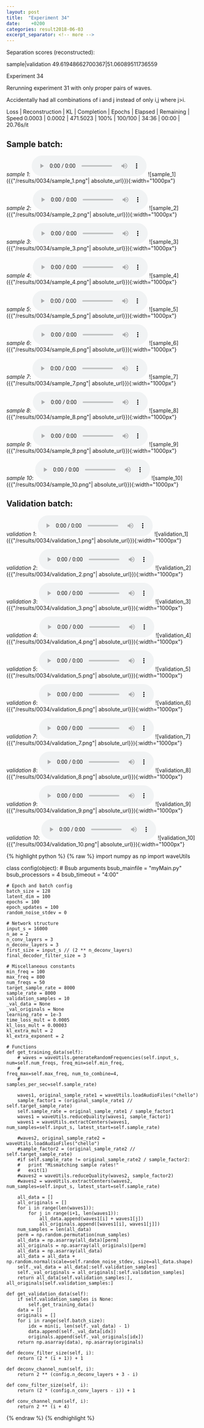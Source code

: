 ```yaml
---
layout: post
title:  "Experiment 34"
date:    +0200
categories: result2018-06-03
excerpt_separator: <!-- more -->
---
```

Separation scores (reconstructed):

sample|validation
49.61948662700367|51.06089511736559<!-- more -->

Experiment 34

Rerunning experiment 31 with only proper pairs of waves.

Accidentally had all combinations of i and j instead of only i,j where j>i.

Loss | Reconstruction | KL | Completion | Epochs | Elapsed | Remaining | Speed
0.0003 | 0.0002 | 471.5023 | 100% | 100/100 | 34:36 | 00:00 | 20.76s/it

## **Sample batch**:
_sample 1_:
<audio src="/ResultsOverview/results/0034/sample_1.wav" controls preload></audio>
![sample_1]({{"/results/0034/sample_1.png"| absolute_url}}){:width="1000px"}

_sample 2_:
<audio src="/ResultsOverview/results/0034/sample_2.wav" controls preload></audio>
![sample_2]({{"/results/0034/sample_2.png"| absolute_url}}){:width="1000px"}

_sample 3_:
<audio src="/ResultsOverview/results/0034/sample_3.wav" controls preload></audio>
![sample_3]({{"/results/0034/sample_3.png"| absolute_url}}){:width="1000px"}

_sample 4_:
<audio src="/ResultsOverview/results/0034/sample_4.wav" controls preload></audio>
![sample_4]({{"/results/0034/sample_4.png"| absolute_url}}){:width="1000px"}

_sample 5_:
<audio src="/ResultsOverview/results/0034/sample_5.wav" controls preload></audio>
![sample_5]({{"/results/0034/sample_5.png"| absolute_url}}){:width="1000px"}

_sample 6_:
<audio src="/ResultsOverview/results/0034/sample_6.wav" controls preload></audio>
![sample_6]({{"/results/0034/sample_6.png"| absolute_url}}){:width="1000px"}

_sample 7_:
<audio src="/ResultsOverview/results/0034/sample_7.wav" controls preload></audio>
![sample_7]({{"/results/0034/sample_7.png"| absolute_url}}){:width="1000px"}

_sample 8_:
<audio src="/ResultsOverview/results/0034/sample_8.wav" controls preload></audio>
![sample_8]({{"/results/0034/sample_8.png"| absolute_url}}){:width="1000px"}

_sample 9_:
<audio src="/ResultsOverview/results/0034/sample_9.wav" controls preload></audio>
![sample_9]({{"/results/0034/sample_9.png"| absolute_url}}){:width="1000px"}

_sample 10_:
<audio src="/ResultsOverview/results/0034/sample_10.wav" controls preload></audio>
![sample_10]({{"/results/0034/sample_10.png"| absolute_url}}){:width="1000px"}

## **Validation batch**:
_validation 1_:
<audio src="/ResultsOverview/results/0034/validation_1.wav" controls preload></audio>
![validation_1]({{"/results/0034/validation_1.png"| absolute_url}}){:width="1000px"}

_validation 2_:
<audio src="/ResultsOverview/results/0034/validation_2.wav" controls preload></audio>
![validation_2]({{"/results/0034/validation_2.png"| absolute_url}}){:width="1000px"}

_validation 3_:
<audio src="/ResultsOverview/results/0034/validation_3.wav" controls preload></audio>
![validation_3]({{"/results/0034/validation_3.png"| absolute_url}}){:width="1000px"}

_validation 4_:
<audio src="/ResultsOverview/results/0034/validation_4.wav" controls preload></audio>
![validation_4]({{"/results/0034/validation_4.png"| absolute_url}}){:width="1000px"}

_validation 5_:
<audio src="/ResultsOverview/results/0034/validation_5.wav" controls preload></audio>
![validation_5]({{"/results/0034/validation_5.png"| absolute_url}}){:width="1000px"}

_validation 6_:
<audio src="/ResultsOverview/results/0034/validation_6.wav" controls preload></audio>
![validation_6]({{"/results/0034/validation_6.png"| absolute_url}}){:width="1000px"}

_validation 7_:
<audio src="/ResultsOverview/results/0034/validation_7.wav" controls preload></audio>
![validation_7]({{"/results/0034/validation_7.png"| absolute_url}}){:width="1000px"}

_validation 8_:
<audio src="/ResultsOverview/results/0034/validation_8.wav" controls preload></audio>
![validation_8]({{"/results/0034/validation_8.png"| absolute_url}}){:width="1000px"}

_validation 9_:
<audio src="/ResultsOverview/results/0034/validation_9.wav" controls preload></audio>
![validation_9]({{"/results/0034/validation_9.png"| absolute_url}}){:width="1000px"}

_validation 10_:
<audio src="/ResultsOverview/results/0034/validation_10.wav" controls preload></audio>
![validation_10]({{"/results/0034/validation_10.png"| absolute_url}}){:width="1000px"}


{% highlight python %}
{% raw %}
import numpy as np
import waveUtils


class config(object):
	# Bsub arguments
	bsub_mainfile = "myMain.py"
	bsub_processors = 4
	bsub_timeout = "4:00"

	# Epoch and batch config
	batch_size = 128
	latent_dim = 100
	epochs = 100
	epoch_updates = 100
	random_noise_stdev = 0

	# Network structure
	input_s = 16000
	n_ae = 2
	n_conv_layers = 3
	n_deconv_layers = 3
	first_size = input_s // (2 ** n_deconv_layers)
	final_decoder_filter_size = 3

	# Miscellaneous constants
	min_freq = 100
	max_freq = 800
	num_freqs = 50
	target_sample_rate = 8000
	sample_rate = 8000
	validation_samples = 10
	_val_data = None
	_val_originals = None
	learning_rate = 1e-3
	time_loss_mult = 0.0005
	kl_loss_mult = 0.00003
	kl_extra_mult = 2
	kl_extra_exponent = 2

	# Functions
	def get_training_data(self):
		# waves = waveUtils.generateRandomFrequencies(self.input_s, num=self.num_freqs, freq_min=self.min_freq,
		#                                            freq_max=self.max_freq, num_to_combine=4,
		#                                            samples_per_sec=self.sample_rate)

		waves1, original_sample_rate1 = waveUtils.loadAudioFiles("chello")
		sample_factor1 = (original_sample_rate1 // self.target_sample_rate)
		self.sample_rate = original_sample_rate1 / sample_factor1
		waves1 = waveUtils.reduceQuality(waves1, sample_factor1)
		waves1 = waveUtils.extractCenters(waves1, num_samples=self.input_s, latest_start=self.sample_rate)

		#waves2, original_sample_rate2 = waveUtils.loadAudioFiles("chello")
		#sample_factor2 = (original_sample_rate2 // self.target_sample_rate)
		#if self.sample_rate != original_sample_rate2 / sample_factor2:
		#	print "Mismatching sample rates!"
		#	exit(1)
		#waves2 = waveUtils.reduceQuality(waves2, sample_factor2)
		#waves2 = waveUtils.extractCenters(waves2, num_samples=self.input_s, latest_start=self.sample_rate)

		all_data = []
		all_originals = []
		for i in range(len(waves1)):
			for j in range(i+1, len(waves1)):
				all_data.append(waves1[i] + waves1[j])
				all_originals.append([waves1[i], waves1[j]])
		num_samples = len(all_data)
		perm = np.random.permutation(num_samples)
		all_data = np.asarray(all_data)[perm]
		all_originals = np.asarray(all_originals)[perm]
		all_data = np.asarray(all_data)
		all_data = all_data + np.random.normal(scale=self.random_noise_stdev, size=all_data.shape)
		self._val_data = all_data[:self.validation_samples]
		self._val_originals = all_originals[:self.validation_samples]
		return all_data[self.validation_samples:], all_originals[self.validation_samples:]

	def get_validation_data(self):
		if self.validation_samples is None:
			self.get_training_data()
		data = []
		originals = []
		for i in range(self.batch_size):
			idx = min(i, len(self._val_data) - 1)
			data.append(self._val_data[idx])
			originals.append(self._val_originals[idx])
		return np.asarray(data), np.asarray(originals)

	def deconv_filter_size(self, i):
		return (2 * (i + 1)) + 1

	def deconv_channel_num(self, i):
		return 2 ** (config.n_deconv_layers + 3 - i)

	def conv_filter_size(self, i):
		return (2 * (config.n_conv_layers - i)) + 1

	def conv_channel_num(self, i):
		return 2 ** (i + 4)

{% endraw %}
{% endhighlight %}
